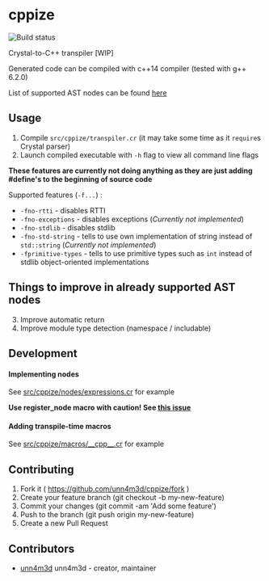 # cppize

![Build status](https://travis-ci.org/unn4m3d/cppize.svg?branch=master)

Crystal-to-C++ transpiler [WIP]

Generated code can be compiled with c++14 compiler (tested with g++ 6.2.0)

List of supported AST nodes can be found [here](NODES.md)

## Usage

1. Compile `src/cppize/transpiler.cr` (it may take some time as it `require`s Crystal parser)
2. Launch compiled executable with `-h` flag to view all command line flags

**These features are currently not doing anything as they are just adding #define's to the beginning of source code**


Supported features (`-f...`) :
* `-fno-rtti` - disables RTTI
* `-fno-exceptions` - disables exceptions (*Currently not implemented*)
* `-fno-stdlib` - disables stdlib
* `-fno-std-string` - tells to use own implementation of string instead of `std::string` (*Currently not implemented*)
* `-fprimitive-types` - tells to use primitive types such as `int` instead of stdlib object-oriented implementations

## Things to improve in already supported AST nodes

3. Improve automatic return
4. Improve module type detection (namespace / includable)



## Development

#### Implementing nodes

See [src/cppize/nodes/expressions.cr](src/cppize/nodes/expressions.cr) for example

**Use register_node macro with caution! See [this issue](https://github.com/crystal-lang/crystal/issues/3523)**

#### Adding transpile-time macros

See [src/cppize/macros/\_\_cpp\_\_.cr](src/cppize/macros/__cpp__.cr) for example

## Contributing

1. Fork it ( https://github.com/unn4m3d/cppize/fork )
2. Create your feature branch (git checkout -b my-new-feature)
3. Commit your changes (git commit -am 'Add some feature')
4. Push to the branch (git push origin my-new-feature)
5. Create a new Pull Request

## Contributors

- [unn4m3d](https://github.com/unn4m3d) unn4m3d - creator, maintainer
